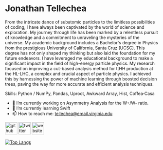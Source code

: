 # Jonathan Tellechea
From the intricate dance of subatomic particles to the limitless possibilities of coding, I have always been captivated by the world of science and exploration. My journey through life has been marked by a relentless pursuit of knowledge and a commitment to unraveling the mysteries of the universe. My academic background includes a Bachelor's degree in Physics from the prestigious University of California, Santa Cruz (UCSC). This degree has not only shaped my thinking but also laid the foundation for my future endeavors. I have leveraged my educational background to make a significant impact in the field of high-energy particle physics. My research focused on improving a cut-based analysis method for ttHH production at the HL-LHC, a complex and crucial aspect of particle physics. I achieved this by harnessing the power of machine learning through boosted decision trees, paving the way for more accurate and efficient analysis techniques.

Skills: Python / NumPy, Pandas, Uproot, Awkward Array, Hist, Coffea‑Casa

- 🔭 I’m currently working on Asymmetry Analysis for the W+/W- ratio. 
- 🌱 I’m currently learning Swift 
- 📫 How to reach me: tellechea@email.virginia.edu 


[<img src='https://cdn.jsdelivr.net/npm/simple-icons@3.0.1/icons/github.svg' alt='github' height='40'>](https://github.com/jotellechea)  [<img src='https://cdn.jsdelivr.net/npm/simple-icons@3.0.1/icons/twitter.svg' alt='twitter' height='40'>](https://twitter.com/Tellechea_J_O)  [<img src='https://cdn.jsdelivr.net/npm/simple-icons@3.0.1/icons/icloud.svg' alt='website' height='40'>](jonathantellechea.com)  

[![Top Langs](https://github-readme-stats.vercel.app/api/top-langs/?username=jotellechea&theme=dark)](https://github.com/anuraghazra/github-readme-stats)
